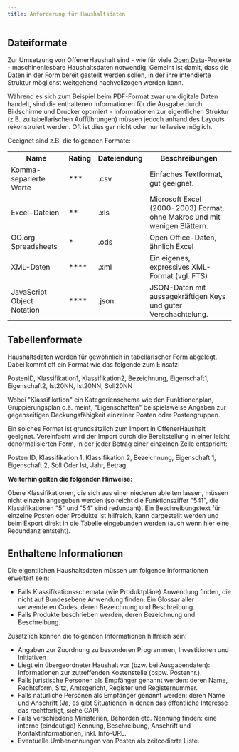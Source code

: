 ```yaml
---
title: Anforderung für Haushaltsdaten
---
```


## Dateiformate

Zur Umsetzung von OffenerHaushalt sind - wie für viele [Open Data](http://okfn.de/opendata)-Projekte - maschinenlesbare Haushaltsdaten notwendig. Gemeint ist damit, dass die Daten in der Form bereit gestellt werden sollen, in der ihre intendierte Struktur möglichst weitgehend nachvollzogen werden kann.

Während es sich zum Beispiel beim PDF-Format zwar um digitale Daten handelt, sind die enthaltenen Informationen für die Ausgabe durch Bildschirme und Drucker optimiert - Informationen zur eigentlichen Struktur (z.B. zu tabellarischen Aufführungen) müssen jedoch anhand des Layouts rekonstruiert werden. Oft ist dies gar nicht oder nur teilweise möglich.

Geeignet sind z.B. die folgenden Formate:

<table class="table table-condensed">
<tr><th>Name</th><th>Rating</th><th>Dateiendung</th><th>Beschreibungen</th></tr>
<tr><td>Komma-separierte Werte</td><td>***</td><td>.csv</td><td>Einfaches Textformat, gut geeignet.</td></tr>
<tr><td>Excel-Dateien</td><td>**</td><td>.xls</td><td>Microsoft Excel (2000-2003) Format, ohne Makros und mit wenigen Blättern.</td></tr>
<tr><td>OO.org Spreadsheets</td><td>*</td><td>.ods</td><td>Open Office-Daten, ähnlich Excel</td></tr>
<tr><td>XML-Daten</td><td>****</td><td>.xml</td><td>Ein eigenes, expressives XML-Format (vgl. FTS)</td></tr>
<tr><td>JavaScript Object Notation</td><td>****</td><td>.json</td><td>JSON-Daten mit aussagekräftigen Keys und guter Verschachtelung.</td></tr>
</table>

## Tabellenformate

Haushaltsdaten werden für gewöhnlich in tabellarischer Form abgelegt. Dabei kommt oft ein Format wie das folgende zum Einsatz:

  PostenID, Klassifikation1, Klassifikation2, Bezeichnung, Eigenschaft1, Eigenschaft2, Ist20NN, Ist20NN, Soll20NN

Wobei "Klassifikation" ein Kategorienschema wie den Funktionenplan, Gruppierungsplan o.ä. meint, "Eigenschaften" beispielsweise Angaben zur gegenseitigen Deckungsfähigkeit einzelner Posten oder Postengruppen.

Ein solches Format ist grundsätzlich zum Import in OffenerHaushalt geeignet. Vereinfacht wird der Import durch die Bereitstellung in einer leicht denormalisierten Form, in der jeder Betrag einer einzelnen Zeile entspricht:

  Posten ID, Klassifikation 1, Klassifikation 2, Bezeichnung, Eigenschaft 1, Eigenschaft 2, Soll Oder Ist, Jahr, Betrag

**Weiterhin gelten die folgenden Hinweise:**

Obere Klassifikationen, die sich aus einer niederen ableiten lassen, müssen nicht einzeln angegeben werden (so reicht die Funktionsziffer "541", die Klassifikationen "5" und "54" sind redundant).
Ein Beschreibungstext für einzelne Posten oder Produkte ist hilfreich, kann dargestellt werden und beim Export direkt in die Tabelle eingebunden werden (auch wenn hier eine Redundanz entsteht).

## Enthaltene Informationen

Die eigentlichen Haushaltsdaten müssen um folgende Informationen erweitert sein:

* Falls Klassifikationsschemata (wie Produktpläne) Anwendung finden, die nicht auf Bundesebene Anwendung finden: Ein Glossar aller verwendeten Codes, deren Bezeichnung und Beschreibung.
* Falls Produkte beschrieben werden, deren Bezeichnung und Beschreibung.

Zusätzlich können die folgenden Informationen hilfreich sein:

* Angaben zur Zuordnung zu besonderen Programmen, Investitionen und Initiativen
* Liegt ein übergeordneter Haushalt vor (bzw. bei Ausgabendaten): Informationen zur zutreffenden Kostenstelle (bspw. Postennr.).
* Falls juristische Personen als Empfänger genannt werden: deren Name, Rechtsform, Sitz, Amtsgericht, Register und Registernummer.
* Falls natürliche Personen als Empfänger genannt werden: deren Name und Anschrift (Ja, es gibt Situationen in denen das öffentliche Interesse das rechtfertigt, siehe CAP).
* Falls verschiedene Ministerien, Behörden etc. Nennung finden: eine interne (eindeutige) Kennung, Beschreibung, Anschrift und Kontaktinformationen, inkl. Info-URL.
* Eventuelle Umbenennungen von Posten als zeitcodierte Liste.